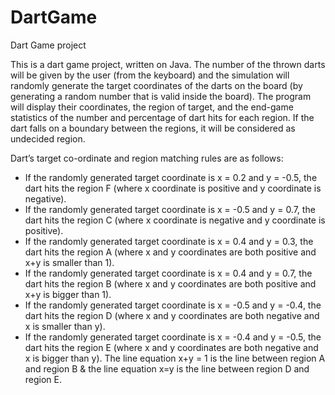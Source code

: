 # DartGame
Dart Game project

This is a dart game project, written on Java. The number of the thrown darts will be given by the user (from the keyboard) and the simulation will randomly 
generate the target coordinates of the darts on the board (by generating a random number that is valid inside the board).
The program will display their coordinates, the region of target, and the end-game statistics of the number and percentage of dart hits for each region.
If the dart falls on a boundary between the regions, it will be considered as undecided region.

Dart’s target co-ordinate and region matching rules are as follows:
* If the randomly generated target coordinate is x = 0.2 and y = -0.5, the dart hits the region F (where x coordinate is positive and y coordinate is negative). 
* If the randomly generated target coordinate is x = -0.5 and y = 0.7, the dart hits the region C (where x coordinate is negative and y coordinate is positive). 
* If the randomly generated target coordinate is x = 0.4 and y = 0.3, the dart hits the region A (where x and y coordinates are both positive and x+y is smaller than 1).
* If the randomly generated target coordinate is x = 0.4 and y = 0.7, the dart hits the region B (where x and y coordinates are both positive and x+y is bigger than 1).
* If the randomly generated target coordinate is x = -0.5 and y = -0.4, the dart hits the region D (where x and y coordinates are both negative and x is smaller than y).
* If the randomly generated target coordinate is x = -0.4 and y = -0.5, the dart hits the region E (where x and y coordinates are both negative and x is bigger than y).
The line equation x+y = 1 is the line between region A and region B & the line equation x=y is the line between region D and region E.
